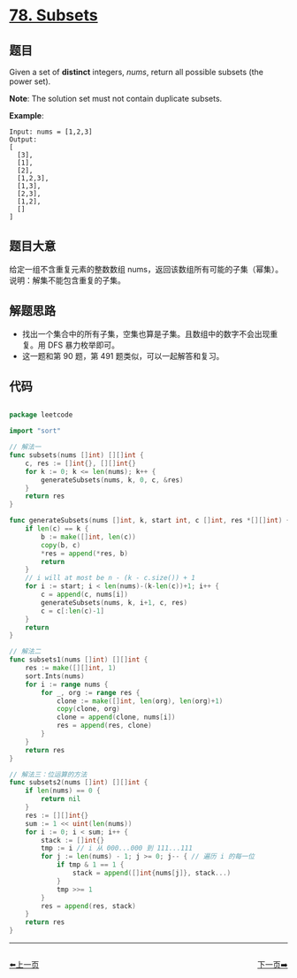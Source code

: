 # [78. Subsets](https://leetcode.com/problems/subsets/)


## 题目

Given a set of **distinct** integers, *nums*, return all possible subsets (the power set).

**Note**: The solution set must not contain duplicate subsets.

**Example**:

    Input: nums = [1,2,3]
    Output:
    [
      [3],
      [1],
      [2],
      [1,2,3],
      [1,3],
      [2,3],
      [1,2],
      []
    ]


## 题目大意

给定一组不含重复元素的整数数组 nums，返回该数组所有可能的子集（幂集）。说明：解集不能包含重复的子集。


## 解题思路

- 找出一个集合中的所有子集，空集也算是子集。且数组中的数字不会出现重复。用 DFS 暴力枚举即可。
- 这一题和第 90 题，第 491 题类似，可以一起解答和复习。

## 代码

```go

package leetcode

import "sort"

// 解法一
func subsets(nums []int) [][]int {
	c, res := []int{}, [][]int{}
	for k := 0; k <= len(nums); k++ {
		generateSubsets(nums, k, 0, c, &res)
	}
	return res
}

func generateSubsets(nums []int, k, start int, c []int, res *[][]int) {
	if len(c) == k {
		b := make([]int, len(c))
		copy(b, c)
		*res = append(*res, b)
		return
	}
	// i will at most be n - (k - c.size()) + 1
	for i := start; i < len(nums)-(k-len(c))+1; i++ {
		c = append(c, nums[i])
		generateSubsets(nums, k, i+1, c, res)
		c = c[:len(c)-1]
	}
	return
}

// 解法二
func subsets1(nums []int) [][]int {
	res := make([][]int, 1)
	sort.Ints(nums)
	for i := range nums {
		for _, org := range res {
			clone := make([]int, len(org), len(org)+1)
			copy(clone, org)
			clone = append(clone, nums[i])
			res = append(res, clone)
		}
	}
	return res
}

// 解法三：位运算的方法
func subsets2(nums []int) [][]int {
	if len(nums) == 0 {
		return nil
	}
	res := [][]int{}
	sum := 1 << uint(len(nums))
	for i := 0; i < sum; i++ {
		stack := []int{}
		tmp := i // i 从 000...000 到 111...111
		for j := len(nums) - 1; j >= 0; j-- { // 遍历 i 的每一位
			if tmp & 1 == 1 {
				stack = append([]int{nums[j]}, stack...)
			}
			tmp >>= 1
		}
		res = append(res, stack)
	}
	return res
}

```
----------------------------------------------
<div style="display: flex;justify-content: space-between;align-items: center;">
<p><a href="https://books.halfrost.com/leetcode/ChapterFour/0077.Combinations/">⬅️上一页</a></p>
<p><a href="https://books.halfrost.com/leetcode/ChapterFour/0079.Word-Search/">下一页➡️</a></p>
</div>
